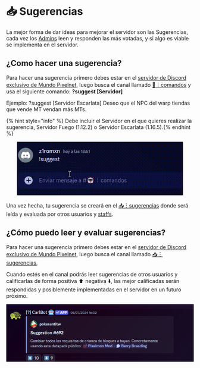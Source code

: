 
# 📥 Sugerencias

La mejor forma de dar ideas para mejorar el servidor son las Sugerencias, cada vez los [Admins](staffs.md) leen y responden las más votadas, y si algo es viable se implementa en el servidor.

## ¿Como hacer una sugerencia?

Para hacer una sugerencia primero debes estar en el [servidor de Discord exclusivo de Mundo Pixelnet](https://discord.com/invite/mundopixelnet), luego busca el canal llamado [🤖︙comandos]([https://discord.com/channels/978703875961921556/1127948019090858015](https://discord.com/channels/978703875961921556/984956698382975027)) y usa el siguiente comando:
**?suggest [Servidor] <sugerencia>**

Ejemplo: ?suggest [Servidor Escarlata] Deseo que el NPC del warp tiendas que vende MT vendan más MTs.

{% hint style="info" %} Debe incluir el Servidor en el que quieres realizar la sugerencia, Servidor Fuego (1.12.2) o Servidor Escarlata (1.16.5).{% endhint %}

<div style="text-align: center">
<img src="../images/informacion/sugerencias/sugerencia1.gif">
</div>

Una vez hecha, tu sugerencia se creará en el [📥︙sugerencias](https://discord.com/channels/978703875961921556/984958661694734396) donde será leída y evaluada por otros usuarios y [staffs](staffs.md).

## ¿Cómo puedo leer y evaluar sugerencias?

Para hacer una sugerencia primero debes estar en el [servidor de Discord exclusivo de Mundo Pixelnet](https://discord.com/invite/mundopixelnet), luego busca el canal llamado [📥︙sugerencias](https://discord.com/channels/978703875961921556/984958661694734396),

Cuando estés en el canal podrás leer sugerencias de otros usuarios y calificarlas de forma positiva ⬆️ negativa ⬇️, las mejor calificadas serán respondidas y posiblemente implementadas en el servidor en un futuro próximo.

<div style="text-align: center">
<img src="../images/informacion/sugerencias/sugerencia2.png">
</div>
